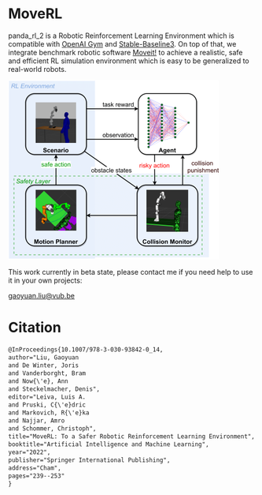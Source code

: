 # MoveRL

panda_rl_2 is a Robotic Reinforcement Learning Environment which is compatible with [OpenAI Gym](https://gym.openai.com/) and [Stable-Baseline3](https://github.com/DLR-RM/stable-baselines3). On top of that, we integrate benchmark robotic software [Moveit!](https://moveit.ros.org/) to achieve a realistic, safe and efficient RL simulation environment which is easy to be generalized to real-world robots. 

![alt text](https://github.com/Gaoyuan-Liu/MoveRL/blob/main/.fig/safety_rl.png)

This work currently in beta state, please contact me if you need help to use it in your own projects: 

gaoyuan.liu@vub.be

# Citation
```
@InProceedings{10.1007/978-3-030-93842-0_14,
author="Liu, Gaoyuan
and De Winter, Joris
and Vanderborght, Bram
and Now{\'e}, Ann
and Steckelmacher, Denis",
editor="Leiva, Luis A.
and Pruski, C{\'e}dric
and Markovich, R{\'e}ka
and Najjar, Amro
and Schommer, Christoph",
title="MoveRL: To a Safer Robotic Reinforcement Learning Environment",
booktitle="Artificial Intelligence and Machine Learning",
year="2022",
publisher="Springer International Publishing",
address="Cham",
pages="239--253"
}

